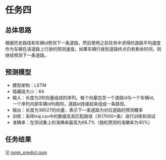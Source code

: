 # 任务四
## 总体思路
根据历史路径和车辆id预测下一条道路，然后使用之前任务中求得的道路平均速度作为车辆在该道路上行驶的预测速度。如果车辆行驶到道路终点仍有剩余时间，则继续预测下一条道路。
## 预测模型
- 模型架构：LSTM
- 隐藏层大小：64
- 输入：长度为2的向量组成的序列，每个向量包含一个道路id与一个车辆id。一个序列内部车辆id均相同，道路id连接起来组成一条路径。
- 输出：长度为38027的向量，表示下一条道路为对应道路的预测概率
- 训练：采样traj.csv中的数据及其匹配路径（共17000+条）进行训练和测试
- 准确率：在测试集上的准确率最高为66.7%（随机预测的准确率为40%）
## 任务结果
见 [jump_predict.json](./jump_predict.json)
